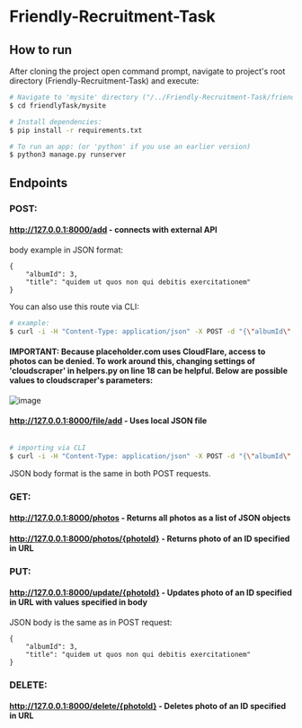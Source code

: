 # Friendly-Recruitment-Task

## How to run

After cloning the project open command prompt, navigate to project's root directory (Friendly-Recruitment-Task) and execute:

```bash
# Navigate to 'mysite' directory ("/../Friendly-Recruitment-Task/friendlyTask/mysite"):
$ cd friendlyTask/mysite

# Install dependencies:
$ pip install -r requirements.txt

# To run an app: (or 'python' if you use an earlier version)
$ python3 manage.py runserver 

```

## Endpoints

### POST:

#### http://127.0.0.1:8000/add - connects with external API

body example in JSON format:
```
{
    "albumId": 3,
    "title": "quidem ut quos non qui debitis exercitationem"
}
```

You can also use this route via CLI:

```bash
# example:
$ curl -i -H "Content-Type: application/json" -X POST -d "{\"albumId\": 3, \"title\": \"reiciendis et velit laborum recusandae\"}" http://127.0.0.1:8000/add

```

#### IMPORTANT: Because placeholder.com uses CloudFlare, access to photos can be denied. To work around this, changing settings of 'cloudscraper' in helpers.py on line 18 can be helpful. Below are possible values to cloudscraper's parameters:

![image](https://user-images.githubusercontent.com/78605465/198174928-07605555-a674-4244-bea6-6a1f01796a06.png)

#### http://127.0.0.1:8000/file/add - Uses local JSON file

```bash

# importing via CLI
$ curl -i -H "Content-Type: application/json" -X POST -d "{\"albumId\": 4, \"title\": \"eum laborum in sunt ea\"}" http://127.0.0.1:8000/file/add

```
JSON body format is the same in both POST requests.

### GET:

#### http://127.0.0.1:8000/photos - Returns all photos as a list of JSON objects

#### http://127.0.0.1:8000/photos/{photoId} - Returns photo of an ID specified in URL


### PUT:

#### http://127.0.0.1:8000/update/{photoId} - Updates photo of an ID specified in URL with values specified in body

JSON body is the same as in POST request:

```
{
    "albumId": 3,
    "title": "quidem ut quos non qui debitis exercitationem"
}
```


### DELETE:

#### http://127.0.0.1:8000/delete/{photoId} - Deletes photo of an ID specified in URL






